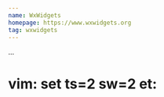 ```yaml
---
name: WxWidgets
homepage: https://www.wxwidgets.org
tag: wxwidgets
---
```

...
# vim: set ts=2 sw=2 et:
